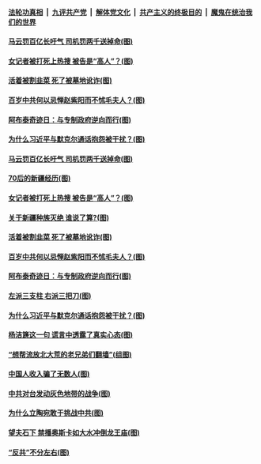 ####  [法轮功真相](../../../../basic/blob/master/README.md?t=04131301) &nbsp;|&nbsp; [九评共产党](../../../../9ping.md/blob/master/README.md?t=04131301) &nbsp;|&nbsp; [解体党文化](../../../../jtdwh.md/blob/master/README.md?t=04131301)  &nbsp;|&nbsp; [共产主义的终极目的](../../../../gczydzjmd.md/blob/master/README.md?t=04131301) &nbsp;|&nbsp; [魔鬼在统治我们的世界](../../../../mgztzwmdsj.md/blob/master/README.md?t=04131301) 

#### [马云罚百亿长吁气 司机罚两千送掉命(图)](../pages/p4/968562.md?t=04131301) 

#### [女记者被打死上热搜 被告是“高人”？(图)](../pages/p4/968569.md?t=04131301) 

#### [活着被割韭菜 死了被墓地讹诈(图)](../pages/p4/968463.md?t=04131301) 

#### [百岁中共何以忌惮赵紫阳而不怵毛夫人？(图)](../pages/p4/968458.md?t=04131301) 

#### [阿布泰奇迹日：与专制政府逆向而行(图)](../pages/p4/968442.md?t=04131301) 

#### [为什么习近平与默克尔通话抱怨被干扰？(图)](../pages/p4/968444.md?t=04131301) 


#### [马云罚百亿长吁气 司机罚两千送掉命(图)](../pages/p4/968562.md?t=04131301) 

#### [70后的新疆经历(图)](../pages/p4/968573.md?t=04131301) 

#### [女记者被打死上热搜 被告是“高人”？(图)](../pages/p4/968569.md?t=04131301) 

#### [关于新疆种族灭绝 谁说了算?(图)](../pages/p4/968565.md?t=04131301) 


#### [活着被割韭菜 死了被墓地讹诈(图)](../pages/p4/968463.md?t=04131301) 

#### [百岁中共何以忌惮赵紫阳而不怵毛夫人？(图)](../pages/p4/968458.md?t=04131301) 

#### [阿布泰奇迹日：与专制政府逆向而行(图)](../pages/p4/968442.md?t=04131301) 

#### [左派三支柱 右派三把刀(图)](../pages/p4/968460.md?t=04131301) 

#### [为什么习近平与默克尔通话抱怨被干扰？(图)](../pages/p4/968444.md?t=04131301) 


#### [杨洁篪这一句 谎言中透露了真实心态(图)](../pages/p4/968397.md?t=04131301) 

#### [“想帮流放北大荒的老兄弟们翻墙”(组图)](../pages/p4/968186.md?t=04131301) 

#### [中国人收入骗了无数人(图)](../pages/p4/968374.md?t=04131301) 

#### [中共对台发动灰色地带的战争(图)](../pages/p4/968349.md?t=04131301) 

#### [为什么立陶宛敢于挑战中共(图)](../pages/p4/968197.md?t=04131301) 

#### [望夫石下 禁播奥斯卡如大水冲倒龙王庙(图)](../pages/p4/968342.md?t=04131301) 


#### [“反共”不分左右(图)](../pages/p4/968284.md?t=04131301) 

